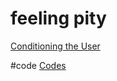 # feeling pity
[Conditioning the User](output/themes/Conditioning%20the%20User.md)

#code [Codes](output/codes/Codes.md)